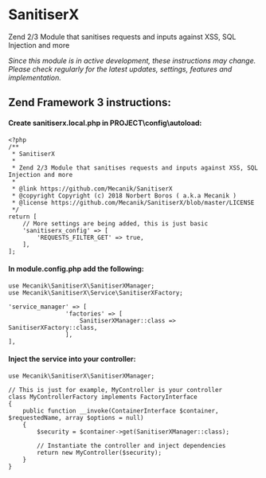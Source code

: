 # SanitiserX
Zend 2/3 Module that sanitises requests and inputs against XSS, SQL Injection and more


*Since this module is in active development, these instructions may change. Please check regularly for the latest updates, settings, features and implementation.*

## Zend Framework 3 instructions:

#### Create sanitiserx.local.php in PROJECT\config\autoload:

```
<?php
/**
 * SanitiserX
 *
 * Zend 2/3 Module that sanitises requests and inputs against XSS, SQL Injection and more
 *
 * @link https://github.com/Mecanik/SanitiserX
 * @copyright Copyright (c) 2018 Norbert Boros ( a.k.a Mecanik )
 * @license https://github.com/Mecanik/SanitiserX/blob/master/LICENSE
 */
return [
    // More settings are being added, this is just basic
    'sanitiserx_config' => [
        'REQUESTS_FILTER_GET' => true, 
    ],
];
```

#### In module.config.php add the following:

```
use Mecanik\SanitiserX\SanitiserXManager;
use Mecanik\SanitiserX\Service\SanitiserXFactory;

'service_manager' => [
				'factories' => [
				    SanitiserXManager::class => SanitiserXFactory::class,
				],
],
```

#### Inject the service into your controller:

```
use Mecanik\SanitiserX\SanitiserXManager;

// This is just for example, MyController is your controller
class MyControllerFactory implements FactoryInterface
{
	public function __invoke(ContainerInterface $container, $requestedName, array $options = null)
	{
		$security = $container->get(SanitiserXManager::class);
    
		// Instantiate the controller and inject dependencies
		return new MyController($security);
	}
}
```
